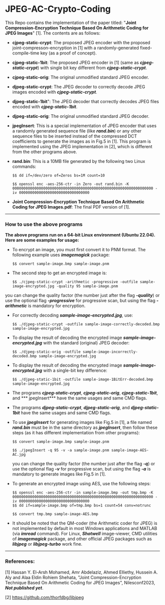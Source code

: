 # JPEG-AC-Crypto-Coding
This Repo contains the implementation of the paper titled: "**Joint Compression-Encryption Technique Based On Arithmetic Coding for JPEG Images**" [1]. The contents are as follows:
- **cjpeg-static-crypt**: The proposed JPEG encoder with the proposed joint-compresson-encryption in [1] with a randomly-generated fixed-compile-time key (as a proof of concept).
- **cjpeg-static-1bit**: The proposed JPEG encoder in [1] (same as ***cjpeg-static-crypt***) with single bit key different from ***cjpeg-static-crypt***.
- **cjpeg-static-orig**: The original unmodified standard JPEG encoder.
- **djpeg-static-crypt**: The JPEG decoder to correctly decode JPEG images encoded with ***cjpeg-static-crypt***.
- **djpeg-static-1bit**": The JPEG decoder that correctly decodes JPEG files encoded with ***cjpeg-static-1bit***.
- **djpeg-static-orig**: The original unmodified standard JPEG decoder.
- **jpegInsert**: This is a special implementation of JPEG encoder that uses a randomly generated sequence file (like ***rand.bin***) or any other sequence files to be inserted instead of the compressed DCT coefficients to generate the images as in Fig.5 in [1]. This program is implemented using the JPEG implementation in [2], which is different from the other programs above.
- **rand.bin**: This is a 10MB file generated by the following two Linux commands:

   `$$ dd if=/dev/zero of=Zeros bs=1M count=10`
  
   `$$ openssl enc -aes-256-ctr -in Zero -out rand.bin -K 0000000000000000000000000000000000000000000000000000000000000000 -iv 00000000000000000000000000000000`
- **Joint Compression-Encryption Technique Based On Arithmetic Coding for JPEG Images.pdf**: The final PDF version of [1].
-------------------------------------
### How to use the above programs
**The above programs run on a 64-bit Linux environment (Ubuntu 22.04). Here are some examples for usage:**
- To encrypt an image, you must first convert it to PNM format. The following example uses ***imagemagick*** package:

   `$$ convert sample-image.bmp sample-image.pnm`
- The second step to get an encrypted image is:

   `$$ ./cjpeg-static-crypt -arithmetic -progressive -outfile sample-image-encrypted.jpg -quality 95 sample-image.pnm`
  
you can change the quality factor (the number just after the flag ***-quality***) or use the optional flag ***-progressive*** for progressive scan, but using the flag ***-arithmetic*** is mandatory for encryption.
- For correctly decoding ***sample-image-encrypted.jpg***, use:

   `$$ ./djpeg-static-crypt -outfile sample-image-correctly-decoded.bmp sample-image-encrypted.jpg`
- To display the result of decoding the encrypted image ***sample-image-encrypted.jpg*** with the standard (original) JPEG decoder:

   `$$ ./djpeg-static-orig -outfile sample-image-incorrectly-decoded.bmp sample-image-encrypted.jpg`
- To display the result of decoding the encrypted image ***sample-image-encrypted.jpg*** with a single-bit key difference:

   `$$ ./djpeg-static-1bit -outfile sample-image-1BitErr-decoded.bmp sample-image-encrypted.jpg`
- The programs ***cjpeg-static-crypt***, ***cjpeg-static-orig***, ***cjpeg-static-1bit***, and *** jpegInsert*** have the same usages and same CMD flags.
- The programs ***djpeg-static-crypt***, ***djpeg-static-orig***, and ***djpeg-static-1bit*** have the same usages and same CMD flags.
- To use ***jpegInsert*** for generating images like Fig.5 in [1], a file named ***rand.bin*** must be in the same directory as ***jpegInsert***, then follow these steps (as it has different implementation from other programs):
  
   `$$ convert sample-image.bmp sample-image.pnm`
  
   `$$ ./jpegInsert -q 95 -v -a sample-image.pnm sample-image-AES-AC.jpg`

  you can change the quality factor (the number just after the flag ***-q***) or use the optional flag ***-v*** for progressive scan, but using the flag ***-a*** is mandatory to generate images like Fig.5 in [1].
    
- To generate an encrypted image using AES, use the following steps:

   `$$ openssl enc -aes-256-ctr -in sample-image.bmp -out tmp.bmp -K 0000000000000000000000000000000000000000000000000000000000000000 -iv 00000000000000000000000000000000`  
   `$$ dd if=sample-image.bmp of=tmp.bmp bs=1 count=54 conv=notrunc`
  
   `$$ convert tmp.bmp sample-image-AES.bmp`

- It should be noted that the QM-coder (the Arithmetic coder for JPEG) is not implemented by default in most Windows applications and MATLAB (via ***imread*** command). For Linux, ***Shotwell*** image-viewer, CMD utilities of ***imagemagick*** package, and other official JPEG packages such as ***libjpeg*** or ***libjpeg-turbo*** work fine. 

-------------------------------------
### References:
[1] Hassan Y. El-Arsh Mohamed, Amr Abdelaziz, Ahmed Elliethy, Hussein A. Aly and Alaa Eldin Rohiem Shehata, "Joint Compression-Encryption Technique Based On Arithmetic Coding for JPEG Images", Nilesconf2023, ***Not published yet***.

[2] https://github.com/thorfdbg/libjpeg

